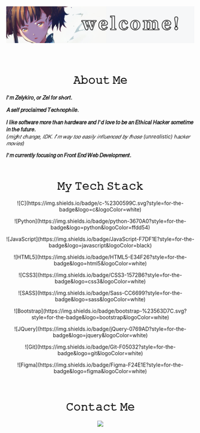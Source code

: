 # <img src="images/welcome.png">
<br>
<h1 align="center">𝙰𝚋𝚘𝚞𝚝 𝙼𝚎</h1>

**𝐼'𝑚 𝑍𝑒𝑙𝑦𝑘𝑖𝑟𝑜, 𝑜𝑟 𝑍𝑒𝑙 𝑓𝑜𝑟 𝑠ℎ𝑜𝑟𝑡.**

**𝐴 𝑠𝑒𝑙𝑓 𝑝𝑟𝑜𝑐𝑙𝑎𝑖𝑚𝑒𝑑 𝑇𝑒𝑐ℎ𝑛𝑜𝑝ℎ𝑖𝑙𝑒.**

**𝐼 𝑙𝑖𝑘𝑒 𝑠𝑜𝑓𝑡𝑤𝑎𝑟𝑒 𝑚𝑜𝑟𝑒 𝑡ℎ𝑎𝑛 ℎ𝑎𝑟𝑑𝑤𝑎𝑟𝑒 𝑎𝑛𝑑 𝐼'𝑑 𝑙𝑜𝑣𝑒 𝑡𝑜 𝑏𝑒 𝑎𝑛 𝐸𝑡ℎ𝑖𝑐𝑎𝑙 𝐻𝑎𝑐𝑘𝑒𝑟 𝑠𝑜𝑚𝑒𝑡𝑖𝑚𝑒 𝑖𝑛 𝑡ℎ𝑒 𝑓𝑢𝑡𝑢𝑟𝑒.**   
_(𝑚𝑖𝑔ℎ𝑡 𝑐ℎ𝑎𝑛𝑔𝑒, 𝐼𝐷𝐾. 𝐼'𝑚 𝑤𝑎𝑦 𝑡𝑜𝑜 𝑒𝑎𝑠𝑖𝑙𝑦 𝑖𝑛𝑓𝑙𝑢𝑒𝑛𝑐𝑒𝑑 𝑏𝑦 𝑡ℎ𝑜𝑠𝑒 (unrealistic) ℎ𝑎𝑐𝑘𝑒𝑟 𝑚𝑜𝑣𝑖𝑒𝑠)_

**𝐼'𝑚 𝑐𝑢𝑟𝑟𝑒𝑛𝑡𝑙𝑦 𝑓𝑜𝑐𝑢𝑠𝑖𝑛𝑔 𝑜𝑛 𝐹𝑟𝑜𝑛𝑡 𝐸𝑛𝑑 𝑊𝑒𝑏 𝐷𝑒𝑣𝑒𝑙𝑜𝑝𝑚𝑒𝑛𝑡.**   
<br>
<div align="center">

<h1>𝙼𝚢 𝚃𝚎𝚌𝚑 𝚂𝚝𝚊𝚌𝚔</h1>
  
<div>
 <p>![C](https://img.shields.io/badge/c-%2300599C.svg?style=for-the-badge&logo=c&logoColor=white)</p>
 <p>![Python](https://img.shields.io/badge/python-3670A0?style=for-the-badge&logo=python&logoColor=ffdd54)</p>
 <p>![JavaScript](https://img.shields.io/badge/JavaScript-F7DF1E?style=for-the-badge&logo=javascript&logoColor=black)</p>
 <p>![HTML5](https://img.shields.io/badge/HTML5-E34F26?style=for-the-badge&logo=html5&logoColor=white)</p>
  <p>![CSS3](https://img.shields.io/badge/CSS3-1572B6?style=for-the-badge&logo=css3&logoColor=white)</p>
  <p>![SASS](https://img.shields.io/badge/Sass-CC6699?style=for-the-badge&logo=sass&logoColor=white)</p>
  <p>![Bootstrap](https://img.shields.io/badge/bootstrap-%23563D7C.svg?style=for-the-badge&logo=bootstrap&logoColor=white)</p>
  <p>![JQuery](https://img.shields.io/badge/jQuery-0769AD?style=for-the-badge&logo=jquery&logoColor=white)</p>
  <p>![Git](https://img.shields.io/badge/Git-F05032?style=for-the-badge&logo=git&logoColor=white)</p>
  <p>![Figma](https://img.shields.io/badge/Figma-F24E1E?style=for-the-badge&logo=figma&logoColor=white)</p>
  </div>
  
  <br>
<h1>𝙲𝚘𝚗𝚝𝚊𝚌𝚝 𝙼𝚎</h1>

[![](https://img.shields.io/badge/ProtonMail-8B89CC?style=for-the-badge&logo=protonmail&logoColor=white)](zelykiro@protonmail.com)

</div>
